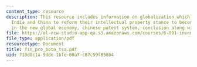 ```yaml
---
content_type: resource
description: This resource includes information on globalization which has forced
  India and China to reform their intellectual property stance to become competitive
  in the new global economy, chinese patent system, conclusion along with the references.
file: https://ol-ocw-studio-app-qa.s3.amazonaws.com/courses/6-901-inventions-and-patents-fall-2005/718d8c1a9dde1bfe60a7c87c59f856b4_fin_pro_bota_tsa.pdf
file_type: application/pdf
resourcetype: Document
title: fin_pro_bota_tsa.pdf
uid: 718d8c1a-9dde-1bfe-60a7-c87c59f856b4
---
```

